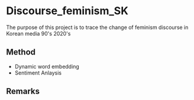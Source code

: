 # Discourse_feminism_SK
The purpose of this project is to trace the change of feminism discourse in Korean media 90's 2020's

## Method
* Dynamic word embedding
* Sentiment Anlaysis

## Remarks
